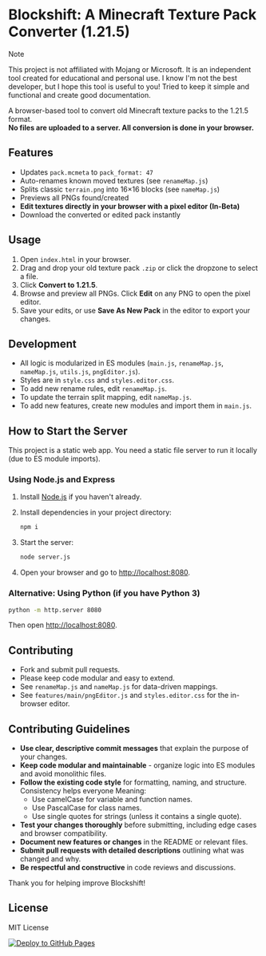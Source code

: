 # Blockshift: A Minecraft Texture Pack Converter (1.21.5)

> [!NOTE]
> This project is not affiliated with Mojang or Microsoft. It is an independent tool created for educational and personal use. I know I'm not the best developer, but I hope this tool is useful to you! Tried to keep it simple and functional and create good documentation.

A browser-based tool to convert old Minecraft texture packs to the 1.21.5 format.  
**No files are uploaded to a server. All conversion is done in your browser.**

## Features

- Updates `pack.mcmeta` to `pack_format: 47`
- Auto-renames known moved textures (see `renameMap.js`)
- Splits classic `terrain.png` into 16×16 blocks (see `nameMap.js`)
- Previews all PNGs found/created
- **Edit textures directly in your browser with a pixel editor (In-Beta)**
- Download the converted or edited pack instantly

## Usage

1. Open `index.html` in your browser.
2. Drag and drop your old texture pack `.zip` or click the dropzone to select a file.
3. Click **Convert to 1.21.5**.
4. Browse and preview all PNGs. Click **Edit** on any PNG to open the pixel editor.
5. Save your edits, or use **Save As New Pack** in the editor to export your changes.

## Development

- All logic is modularized in ES modules (`main.js`, `renameMap.js`, `nameMap.js`, `utils.js`, `pngEditor.js`).
- Styles are in `style.css` and `styles.editor.css`.
- To add new rename rules, edit `renameMap.js`.
- To update the terrain split mapping, edit `nameMap.js`.
- To add new features, create new modules and import them in `main.js`.

## How to Start the Server

This project is a static web app. You need a static file server to run it locally (due to ES module imports).

### Using Node.js and Express

1. Install [Node.js](https://nodejs.org/) if you haven't already.
2. Install dependencies in your project directory:

   ```sh
   npm i
   ```
3. Start the server:

   ```sh
   node server.js
   ```

5. Open your browser and go to [http://localhost:8080](http://localhost:8080).

### Alternative: Using Python (if you have Python 3)

```sh
python -m http.server 8080
```

Then open [http://localhost:8080](http://localhost:8080).

## Contributing

- Fork and submit pull requests.
- Please keep code modular and easy to extend.
- See `renameMap.js` and `nameMap.js` for data-driven mappings.
- See `features/main/pngEditor.js` and `styles.editor.css` for the in-browser editor.
## Contributing Guidelines

- **Use clear, descriptive commit messages** that explain the purpose of your changes.
- **Keep code modular and maintainable** - organize logic into ES modules and avoid monolithic files.
- **Follow the existing code style** for formatting, naming, and structure. Consistency helps everyone
Meaning:
  - Use camelCase for variable and function names.
  - Use PascalCase for class names.
  - Use single quotes for strings (unless it contains a single quote).
- **Test your changes thoroughly** before submitting, including edge cases and browser compatibility.
- **Document new features or changes** in the README or relevant files.
- **Submit pull requests with detailed descriptions** outlining what was changed and why.
- **Be respectful and constructive** in code reviews and discussions.

Thank you for helping improve Blockshift!

## License

MIT License

[![Deploy to GitHub Pages](https://github.com/TheMelone2/blockshift/actions/workflows/gh-pages.yml/badge.svg)](https://github.com/TheMelone2/blockshift/actions/workflows/gh-pages.yml)